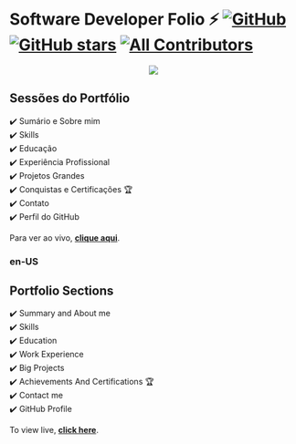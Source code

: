 # Software Developer Folio ⚡️ [![GitHub](https://img.shields.io/github/license/saadpasta/developer-portfolio?color=blue)](https://github.com/saadpasta/developerFolio/blob/master/LICENSE) [![GitHub stars](https://img.shields.io/github/stars/saadpasta/developerFolio)](https://github.com/saadpasta/developerFolio/stargazers)  [![All Contributors](https://img.shields.io/badge/all_contributors-4-orange.svg?style=flat-square)](#contributors)

<p align="center">
  <kbd>
<img src="https://user-images.githubusercontent.com/53429438/106779355-e9cd9e80-666c-11eb-9417-8a4b54441bc6.gif"></img>
  </kbd>
</p>

## Sessões do Portfólio
✔️ Sumário e Sobre mim\
✔️ Skills\
✔️ Educação\
✔️ Experiência Profissional\
✔️ Projetos Grandes\
✔️ Conquistas e Certificações 🏆\
✔️ Contato\
✔️ Perfil do GitHub

Para ver ao vivo, **[clique aqui]([https://developerfolio.js.org/](https://portfolio-green-six-90.vercel.app/))**.

### en-US

## Portfolio Sections
✔️ Summary and About me\
✔️ Skills\
✔️ Education\
✔️ Work Experience\
✔️ Big Projects\
✔️ Achievements And Certifications 🏆\
✔️ Contact me\
✔️ GitHub Profile

To view live, **[click here]([https://developerfolio.js.org/](https://portfolio-green-six-90.vercel.app/))**.
